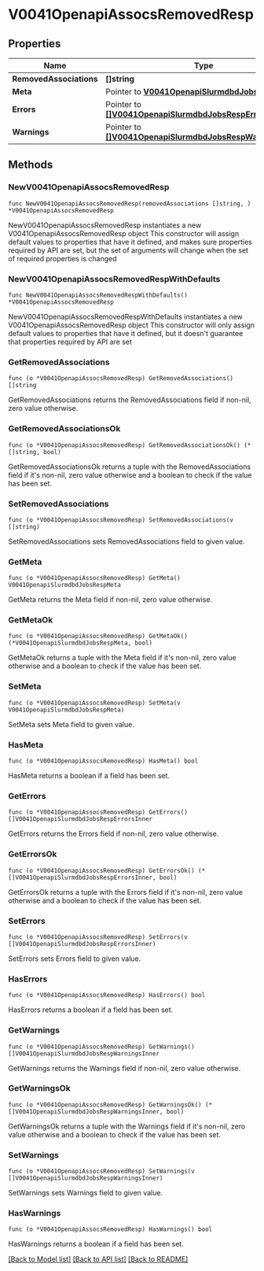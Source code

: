 # V0041OpenapiAssocsRemovedResp

## Properties

Name | Type | Description | Notes
------------ | ------------- | ------------- | -------------
**RemovedAssociations** | **[]string** | removed_associations | 
**Meta** | Pointer to [**V0041OpenapiSlurmdbdJobsRespMeta**](V0041OpenapiSlurmdbdJobsRespMeta.md) |  | [optional] 
**Errors** | Pointer to [**[]V0041OpenapiSlurmdbdJobsRespErrorsInner**](V0041OpenapiSlurmdbdJobsRespErrorsInner.md) | Query errors | [optional] 
**Warnings** | Pointer to [**[]V0041OpenapiSlurmdbdJobsRespWarningsInner**](V0041OpenapiSlurmdbdJobsRespWarningsInner.md) | Query warnings | [optional] 

## Methods

### NewV0041OpenapiAssocsRemovedResp

`func NewV0041OpenapiAssocsRemovedResp(removedAssociations []string, ) *V0041OpenapiAssocsRemovedResp`

NewV0041OpenapiAssocsRemovedResp instantiates a new V0041OpenapiAssocsRemovedResp object
This constructor will assign default values to properties that have it defined,
and makes sure properties required by API are set, but the set of arguments
will change when the set of required properties is changed

### NewV0041OpenapiAssocsRemovedRespWithDefaults

`func NewV0041OpenapiAssocsRemovedRespWithDefaults() *V0041OpenapiAssocsRemovedResp`

NewV0041OpenapiAssocsRemovedRespWithDefaults instantiates a new V0041OpenapiAssocsRemovedResp object
This constructor will only assign default values to properties that have it defined,
but it doesn't guarantee that properties required by API are set

### GetRemovedAssociations

`func (o *V0041OpenapiAssocsRemovedResp) GetRemovedAssociations() []string`

GetRemovedAssociations returns the RemovedAssociations field if non-nil, zero value otherwise.

### GetRemovedAssociationsOk

`func (o *V0041OpenapiAssocsRemovedResp) GetRemovedAssociationsOk() (*[]string, bool)`

GetRemovedAssociationsOk returns a tuple with the RemovedAssociations field if it's non-nil, zero value otherwise
and a boolean to check if the value has been set.

### SetRemovedAssociations

`func (o *V0041OpenapiAssocsRemovedResp) SetRemovedAssociations(v []string)`

SetRemovedAssociations sets RemovedAssociations field to given value.


### GetMeta

`func (o *V0041OpenapiAssocsRemovedResp) GetMeta() V0041OpenapiSlurmdbdJobsRespMeta`

GetMeta returns the Meta field if non-nil, zero value otherwise.

### GetMetaOk

`func (o *V0041OpenapiAssocsRemovedResp) GetMetaOk() (*V0041OpenapiSlurmdbdJobsRespMeta, bool)`

GetMetaOk returns a tuple with the Meta field if it's non-nil, zero value otherwise
and a boolean to check if the value has been set.

### SetMeta

`func (o *V0041OpenapiAssocsRemovedResp) SetMeta(v V0041OpenapiSlurmdbdJobsRespMeta)`

SetMeta sets Meta field to given value.

### HasMeta

`func (o *V0041OpenapiAssocsRemovedResp) HasMeta() bool`

HasMeta returns a boolean if a field has been set.

### GetErrors

`func (o *V0041OpenapiAssocsRemovedResp) GetErrors() []V0041OpenapiSlurmdbdJobsRespErrorsInner`

GetErrors returns the Errors field if non-nil, zero value otherwise.

### GetErrorsOk

`func (o *V0041OpenapiAssocsRemovedResp) GetErrorsOk() (*[]V0041OpenapiSlurmdbdJobsRespErrorsInner, bool)`

GetErrorsOk returns a tuple with the Errors field if it's non-nil, zero value otherwise
and a boolean to check if the value has been set.

### SetErrors

`func (o *V0041OpenapiAssocsRemovedResp) SetErrors(v []V0041OpenapiSlurmdbdJobsRespErrorsInner)`

SetErrors sets Errors field to given value.

### HasErrors

`func (o *V0041OpenapiAssocsRemovedResp) HasErrors() bool`

HasErrors returns a boolean if a field has been set.

### GetWarnings

`func (o *V0041OpenapiAssocsRemovedResp) GetWarnings() []V0041OpenapiSlurmdbdJobsRespWarningsInner`

GetWarnings returns the Warnings field if non-nil, zero value otherwise.

### GetWarningsOk

`func (o *V0041OpenapiAssocsRemovedResp) GetWarningsOk() (*[]V0041OpenapiSlurmdbdJobsRespWarningsInner, bool)`

GetWarningsOk returns a tuple with the Warnings field if it's non-nil, zero value otherwise
and a boolean to check if the value has been set.

### SetWarnings

`func (o *V0041OpenapiAssocsRemovedResp) SetWarnings(v []V0041OpenapiSlurmdbdJobsRespWarningsInner)`

SetWarnings sets Warnings field to given value.

### HasWarnings

`func (o *V0041OpenapiAssocsRemovedResp) HasWarnings() bool`

HasWarnings returns a boolean if a field has been set.


[[Back to Model list]](../README.md#documentation-for-models) [[Back to API list]](../README.md#documentation-for-api-endpoints) [[Back to README]](../README.md)


